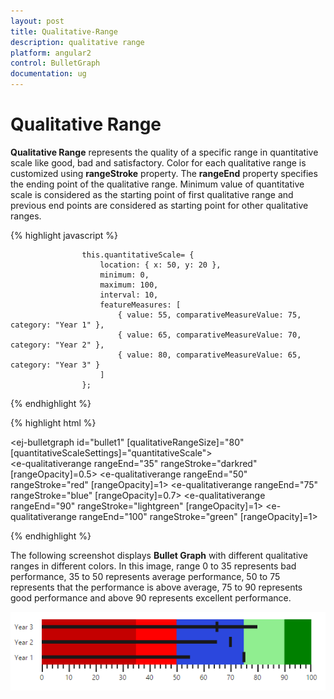 ```yaml
---
layout: post
title: Qualitative-Range
description: qualitative range
platform: angular2
control: BulletGraph	
documentation: ug
---
```


# Qualitative Range

**Qualitative Range** represents the quality of a specific range in quantitative scale like good, bad and satisfactory. Color for each qualitative range is customized using **rangeStroke** property. The **rangeEnd** property specifies the ending point of the qualitative range. Minimum value of quantitative scale is considered as the starting point of first qualitative range and previous end points are considered as starting point for other qualitative ranges.

{% highlight javascript %}


                    this.quantitativeScale= {
                        location: { x: 50, y: 20 },
                        minimum: 0,
                        maximum: 100,
                        interval: 10,
                        featureMeasures: [
                            { value: 55, comparativeMeasureValue: 75, category: "Year 1" },
                            { value: 65, comparativeMeasureValue: 70, category: "Year 2" },
                            { value: 80, comparativeMeasureValue: 65, category: "Year 3" }
                        ]
                    };

{% endhighlight %}

{% highlight html %}

<ej-bulletgraph id="bullet1" [qualitativeRangeSize]="80" [quantitativeScaleSettings]="quantitativeScale">         
     <e-qualitativeranges>
         <e-qualitativerange rangeEnd="35" rangeStroke="darkred" [rangeOpacity]=0.5>
         </e-qualitativerange>
         <e-qualitativerange rangeEnd="50" rangeStroke="red" [rangeOpacity]=1>
         </e-qualitativerange>
         <e-qualitativerange rangeEnd="75" rangeStroke="blue" [rangeOpacity]=0.7>
         </e-qualitativerange>
		 <e-qualitativerange rangeEnd="90" rangeStroke="lightgreen" [rangeOpacity]=1>
         </e-qualitativerange>
		 <e-qualitativerange rangeEnd="100" rangeStroke="green" [rangeOpacity]=1>
         </e-qualitativerange>
     </e-qualitativeranges>        
</ej-bulletgraph>

{% endhighlight %}

The following screenshot displays **Bullet Graph** with different qualitative ranges in different colors. In this image, range 0 to 35 represents bad performance, 35 to 50 represents average performance, 50 to 75 represents that the performance is above average, 75 to 90 represents good performance and above 90 represents excellent performance.

![](Qualitative-Range_images/Qualitative-Range_img1.png) 

